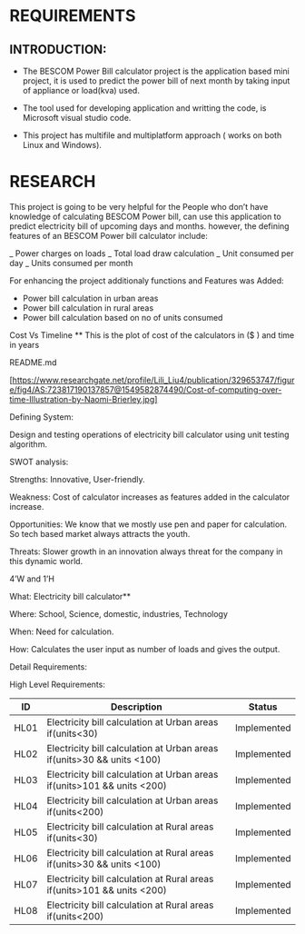 # REQUIREMENTS

## INTRODUCTION:

* The BESCOM Power Bill calculator project is the application based mini project, it is used to predict the power bill of next month by taking input of appliance or load(kva) used. 
* The tool used for developing application and writting  the code,  is Microsoft visual studio code. 

* This project has multifile and multiplatform approach ( works on both Linux and Windows).

# RESEARCH

This project is going to be very helpful for the People who don’t have  knowledge of calculating BESCOM Power bill, can use this application to predict electricity bill of upcoming days and months.
however, the defining features of an BESCOM Power bill calculator include:

_ Power charges on loads
_ Total load draw calculation
_ Unit consumed per day
_ Units consumed per month

For enhancing the project additionaly functions and Features was Added:

* Power bill calculation in urban areas
* Power bill calculation in rural areas
* Power bill calculation based on no of units consumed


Cost Vs Timeline ** This is the plot of cost of the calculators in ($ ) and time in years

README.md

[https://www.researchgate.net/profile/Lili_Liu4/publication/329653747/figure/fig4/AS:723817190137857@1549582874490/Cost-of-computing-over-time-Illustration-by-Naomi-Brierley.jpg]

Defining System:

Design and testing operations of electricity bill calculator using unit testing algorithm.

SWOT analysis:

Strengths: Innovative, User-friendly.

Weakness: Cost of calculator increases as features added in the calculator increase.

Opportunities: We know that we mostly use pen and paper for calculation. So tech based market always attracts the youth.

Threats: Slower growth in an innovation always threat for the company in this dynamic world.

4’W and 1’H

What: Electricity bill calculator**

Where: School, Science, domestic, industries, Technology

When: Need for calculation.

How: Calculates the user input as number of loads and gives the output.

Detail Requirements:

High Level Requirements:

| ID	  | Description	                                                              |Status       |  
|-------|---------------------------------------------------------------------------|-------------|
| HL01	| Electricity bill calculation at Urban areas if(units<30)	                | Implemented |
| HL02	| Electricity bill calculation at Urban areas if(units>30 && units <100)	  | Implemented | 
| HL03	| Electricity bill calculation at Urban areas if(units>101 && units <200)	  | Implemented |
| HL04	| Electricity bill calculation at Urban areas if(units<200)                 |	Implemented |
| HL05	| Electricity bill calculation at Rural areas if(units<30)	                | Implemented |
| HL06	|Electricity bill calculation at Rural areas if(units>30 && units <100)	    | Implemented |
| HL07	| Electricity bill calculation at Rural areas if(units>101 && units <200)	  | Implemented |
| HL08	| Electricity bill calculation at Rural areas if(units<200)	                | Implemented |
